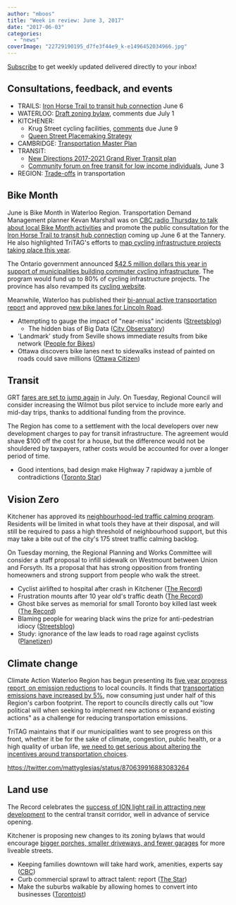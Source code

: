 ```yaml
---
author: "mboos"
title: "Week in review: June 3, 2017"
date: "2017-06-03"
categories: 
  - "news"
coverImage: "22729190195_d7fe3f44e9_k-e1496452034966.jpg"
---
```


[Subscribe](https://eepurl.com/4Mtkf) to get weekly updated delivered directly to your inbox!

## Consultations, feedback, and events

- TRAILS: [Iron Horse Trail to transit hub connection](https://www.regionofwaterloo.ca/en/regionalGovernment/resources/ADS/PN-17-041-Iron-Horse.pdf) June 6
- WATERLOO: [Draft zoning bylaw](https://www.waterloo.ca/zoningreview/), comments due July 1
- KITCHENER:
    - Krug Street cycling facilities, [comments](mailto:Danny.Pimentel@kitchener.ca) due June 9
    - [Queen Street Placemaking Strategy](https://www.peakdemocracy.com/portals/275/Issue_4923)
- CAMBRIDGE: [Transportation Master Plan](https://www.peakdemocracy.ca/portals/155/Issue_1740)
- TRANSIT:
    - [New Directions 2017-2021 Grand River Transit plan](https://www.grt.ca/en/about-grt/new-directions.aspx)
    - [Community forum on free transit for low income individuals](https://www.eventbrite.ca/e/free-transit-for-low-income-individuals-community-forum-registration-33236845299), June 3
- REGION: [Trade-offs](https://www.peakdemocracy.ca/portals/153/Issue_1747) in transportation

<!--more-->

## Bike Month

June is Bike Month in Waterloo Region. Transportation Demand Management planner Kevan Marshall was on [CBC radio Thursday to talk about local Bike Month activities](https://www.cbc.ca/news/canada/kitchener-waterloo/bike-june-region-waterloo-1.4141518?cmp=rss) and promote the public consultation for the [Iron Horse Trail to transit hub connection](https://www.regionofwaterloo.ca/en/regionalGovernment/resources/ADS/PN-17-041-Iron-Horse.pdf) coming up June 6 at the Tannery. He also highlighted TriTAG's efforts to [map cycling infrastructure projects taking place this year](/blog/2017/03/27/state-of-the-bike-2017-new-cycling-infrastructure-being-built-this-year/).

The Ontario government announced [$42.5 million dollars this year in support of municipalities building commuter cycling infrastructure](https://www.mto.gov.on.ca/english/vehicles/cycling/commuter-cycling.shtml). The program would fund up to 80% of cycling infrastructure projects. The province has also revamped its [cycling website](https://www.ontario.ca/page/cycling-ontario).

Meanwhile, Waterloo has published their [bi-annual active transportation report](https://www.waterloo.ca/en/contentresources/resources/government/Active_Waterloo_Cyling_Report_May2017_AODA.pdf) and approved [new bike lanes for Lincoln Road](https://www.therecord.com/news-story/7343852-waterloo-approves-bike-lanes-for-lincoln-road/).

- Attempting to gauge the impact of "near-miss" incidents ([Streetsblog](https://usa.streetsblog.org/2017/05/26/attempting-to-gauge-the-impact-of-near-miss-incidents-on-houstons-streets/))
    - The hidden bias of Big Data ([City Observatory](https://cityobservatory.org/the-hidden-bias-of-big-data/))
- 'Landmark' study from Seville shows immediate results from bike network ([People for Bikes](https://www.peopleforbikes.org/blog/entry/landmark-study-from-seville-shows-massive-power-of-a-bike-network))
- Ottawa discovers bike lanes next to sidewalks instead of painted on roads could save millions ([Ottawa Citizen](https://ottawacitizen.com/news/local-news/reevely-ottawa-looks-to-save-builders-and-buyers-millions-on-new-subdivisions))

## Transit

GRT [fares are set to jump again](https://www.grt.ca/en/fares-passes/fares.aspx) in July. On Tuesday, Regional Council will consider increasing the Wilmot bus pilot service to include more early and mid-day trips, thanks to additional funding from the province.

The Region has come to a settlement with the local developers over new development charges to pay for transit infrastructure. The agreement would shave $100 off the cost for a house, but the difference would not be shouldered by taxpayers, rather costs would be accounted for over a longer period of time.

- Good intentions, bad design make Highway 7 rapidway a jumble of contradictions ([Toronto Star](https://www.thestar.com/news/gta/2017/05/29/good-intentions-bad-design-make-hwy-7-a-jumble-of-contradictions-hume.html))

## Vision Zero

Kitchener has approved its [neighbourhood-led traffic calming program](https://www.therecord.com/news-story/7341425-kitchener-gives-neighbourhoods-more-ways-to-slow-traffic/). Residents will be limited in what tools they have at their disposal, and will still be required to pass a high threshold of neighbourhood support, but this may take a bite out of the city's 175 street traffic calming backlog.

On Tuesday morning, the Regional Planning and Works Committee will consider a staff proposal to infill sidewalk on Westmount between Union and Forsyth. Its a proposal that has strong opposition from fronting homeowners and strong support from people who walk the street.

- Cyclist airlifted to hospital after crash in Kitchener ([The Record](https://www.therecord.com/news-story/7347319-cyclist-airlifted-to-hospital-after-crash-in-kitchener/))
- Frustration mounts after 10 year old's traffic death ([The Record](https://www.therecord.com/news-story/7344047-frustration-over-safety-mounts-in-waterdown-after-10-year-old-girl-s-traffic-death/))
- Ghost bike serves as memorial for small Toronto boy killed last week ([The Record](https://www.therecord.com/news-story/7350409-ghost-bike-serves-as-memorial-for-small-toronto-boy-killed-last-week/))
- Blaming people for wearing black wins the prize for anti-pedestrian idiocy ([Streetsblog](https://usa.streetsblog.org/2017/05/31/blaming-people-for-wearing-black-wins-the-prize-for-anti-pedestrian-idiocy/))
- Study: ignorance of the law leads to road rage against cyclists ([Planetizen](https://www.planetizen.com/node/92982/study-ignorance-law-leads-road-rage-toward-cyclists))

## Climate change

Climate Action Waterloo Region has begun presenting its [five year progress report  on emission reductions](https://kitchener.ca.granicus.com/MetaViewer.php?view_id=2&event_id=409&meta_id=42591) to local councils. It finds that [transportation emissions have increased by 5%](https://www.waterloochronicle.ca/news-story/7342584-region-s-greenhouse-gas-emissions-are-down-but-car-use-is-up/), now consuming just under half of this Region's carbon footprint. The report to councils directly calls out "low political will when seeking to implement new actions or expand existing actions" as a challenge for reducing transportation emissions.

TriTAG maintains that if our municipalities want to see progress on this front, whether it be for the sake of climate, congestion, public health, or a high quality of urban life, [we need to get serious about altering the incentives around transportation choices](/blog/2017/04/27/how-to-apply-green-bin-thinking-to-our-streets/).

https://twitter.com/mattyglesias/status/870639916883083264

## Land use

The Record celebrates the [success of ION light rail in attracting new development](https://www.therecord.com/opinion-story/7343569-lrt-s-already-paying-off/) to the central transit corridor, well in advance of service opening.

Kitchener is proposing new changes to its zoning bylaws that would encourage [bigger porches, smaller driveways, and fewer garages](https://www.therecord.com/news-story/7346283-new-zoning-would-encourage-front-porches-limit-driveway-size-in-kitchener/) for more liveable streets.

- Keeping families downtown will take hard work, amenities, experts say ([CBC](https://www.cbc.ca/beta/news/canada/toronto/family-friendly-zoning-1.4140698))
- Curb commercial sprawl to attract talent: report ([The Star](https://www.thestar.com/business/2017/06/02/curb-commercial-sprawl-to-attract-talent-report.html))
- Make the suburbs walkable by allowing homes to convert into businesses ([Torontoist](https://torontoist.com/2017/06/make-suburbs-walkable-allowing-gta-homes-convert-businesses/))
